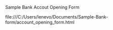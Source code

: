 Sample Bank Accout Opening Form

file:///C:/Users/lenevo/Documents/Sample-Bank-form/account_opening_form.html
